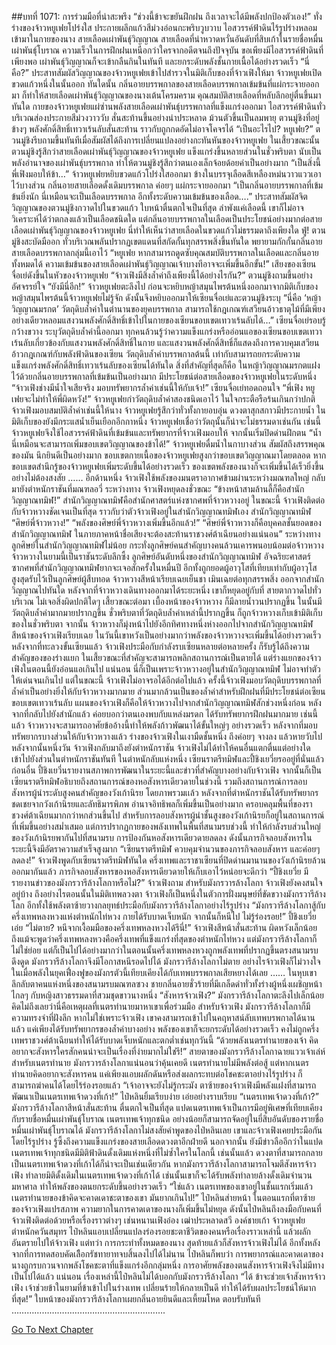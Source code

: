 ##บทที่ 1071: การร่วมมือที่น่าสะพรึง
“ช่วงนี้ข้าจะขยันฝึกฝน ถึงเวลาจะได้มีพลังปกป้องตัวเอง!”
ทั่งร่างของจ้าวหยูเฟยโปร่งใส ประกายผลึกแก้วสีม่วงอ่อนกะพริบวูบวาบ ไอสวรรค์ฟ้าดินไร้รูปร่างหลอมเข้ามาในกายของนาง
สายเลือดเผ่าพันธุ์วิญญาณ สายเลือดที่น่าหวาดหวั่นอันดับที่สิบเก้าในรายชื่อหมื่นเผ่าพันธุ์โบราณ ความเร็วในการฝึกฝนเหนือกว่าใครจากอดีตจนถึงปัจจุบัน ขอเพียงมีไอสวรรค์ฟ้าดินที่เพียงพอ เผ่าพันธุ์วิญญาณก็จะเข้ากลืนกินในทันที และยกระดับพลังชั้นกายเนื้อได้อย่างรวดเร็ว
“นี่คือ?”
ประสาทสัมผัสวิญญาณของจ้าวหยูเฟยเข้าไปสำรวจในมิติเก็บของที่จ้าวเฟิงให้มา
จ้าวหยูเฟยเปิดขวดแก้วหนึ่งในนั้นออก ทันใดนั้น กลิ่นอายบรรพกาลของสายเลือดบรรพกาลเข้มข้นที่แผ่กระจายออกมา ก็ทำให้สายเลือดเผ่าพันธุ์วิญญาณของนางเต้นโครมคราม คุณสมบัติสายเลือดที่หลับลึกอยู่ตื่นขึ้นมาทันใด
กายของจ้าวหยูเฟยแผ่ซ่านพลังสายเลือดเผ่าพันธุ์บรรพกาลที่แข็งแกร่งออกมา ไอสวรรค์ฟ้าดินทั่วบริเวณส่องประกายสีม่วงวาววับ สั่นสะท้านขึ้นอย่างน่าประหลาด ม้วนตัวขึ้นเป็นลมพายุ
ตวนมู่ชิงที่อยู่ข้างๆ พลังศักดิ์สิทธิ์เทวาเร้นลับสั่นสะท้าน ราวกับถูกกดอัดไม่อาจโคจรได้
“เป็นอะไรไป? หยูเฟย?”
ตวนมู่ชิงรีบถามขึ้นทันทีเมื่อสัมผัสได้ถึงการเปลี่ยนแปลงอย่างกะทันหันของจ้าวหยูเฟย
ในเสี้ยวขณะนั้น ตวนมู่ชิงรู้สึกว่าสายเลือดเผ่าพันธุ์วิญญาณของจ้าวหยูเฟย แข็งแกร่งขึ้นหลายส่วนในชั่วพริบตา นับเป็นพลังอำนาจของเผ่าพันธุ์บรรพกาล ทำให้ตวนมู่ชิงรู้สึกว่าตนเองเล็กจ้อยด้อยค่าเป็นอย่างมาก
“เป็นสิ่งนี้ พี่เฟิงมอบให้ข้า…”
จ้าวหยูเฟยหยิบขวดแก้วโปร่งใสออกมา ข้างในบรรจุเลือดสีเหลืองหม่นวาวแววเอาไว้บางส่วน กลิ่นอายสายเลือดดั้งเดิมบรรพกาล ค่อยๆ แผ่กระจายออกมา
“เป็นกลิ่นอายบรรพกาลที่เข้มข้นยิ่งนัก นี่เหมือนจะเป็นเลือดบรรพกาล อีกทั้งระดับความเข้มข้นของเลือด….”
ประสาทสัมผัสจิตวิญญาณของตวนมู่ชิงกวาดไปในขวดแก้ว ใบหน้าตื่นตกใจเป็นที่สุด
ลำพังแค่เลือดนี้ เขาก็ไม่อาจวิเคราะห์ได้ว่าตกลงแล้วเป็นเลือดชนิดใด แต่กลิ่นอายบรรพกาลในเลือดเป็นประโยชน์อย่างมากต่อสายเลือดเผ่าพันธุ์วิญญาณของจ้าวหยูเฟย นี่ทำให้เห็นว่าสายเลือดในขวดแก้วไม่ธรรมดาถึงเพียงใด
ฟู่!
ตวนมู่ชิงสะบัดมืออก ทั่วบริเวณพลันปรากฏเขตแดนที่สกัดกั้นทุกสรรพสิ่งขึ้นทันใด พยายามกักกั้นกลิ่นอายสายเลือดบรรพกาลกลุ่มนี้เอาไว้
“หยูเฟย หากสามารถดูดซับคุณสมบัติบรรพกาลในเลือดและกลิ่นอายทั้งหมดได้ ความเข้มข้นของสายเลือดเผ่าพันธุ์วิญญาณเจ้าบางทีอาจจะเพิ่มขึ้นอีกขั้น!”
เสียงของเซียนจื่อเย่ดังขึ้นในหัวของจ้าวหยูเฟย
“จ้าวเฟิงมีสิ่งล้ำค่าถึงเพียงนี้ได้อย่างไรกัน?”
ตวนมู่ชิงถามขึ้นอย่างอัศจรรย์ใจ
“ยังมีนี่อีก!”
จ้าวหยูเฟยตะลึงไป ก่อนจะหยิบหญ้าสมุนไพรต้นหนึ่งออกมาจากมิติเก็บของ
หญ้าสมุนไพรต้นนี้จ้าวหยูเฟยไม่รู้จัก ดังนั้นจึงหยิบออกมาให้เซียนจื่อเย่และตวนมู่ชิงระบุ
“นี่คือ ‘หญ้าวิญญาณมรกต’ วัตถุดิบล้ำค่าในตำนานของยุคบรรพกาล สามารถใช้กฎเกณฑ์เสวียนอ้าวธาตุไม้ที่มีเพียงอย่างเดียวหลอมแสงวนพลังศักดิ์สิทธิ์เข้าไปในกายของเซียนขอบเขตเทวาเร้นลับได้…”
เซียนจื่อเย่รอบรู้กว้างขวาง ระบุวัตถุดิบล้ำค่านี้ออกมา
ทุกคนล้วนรู้ว่าความแข็งแกร่งหรืออ่อนแอของเซียนขอบเขตเทวาเร้นลับเกี่ยวข้องกับแสงวนพลังศักดิ์สิทธิ์ในกาย และแสงวนพลังศักดิ์สิทธิ์ก็แสดงถึงการควบคุมเสวียนอ้าวกฎเกณฑ์กับพลังฟ้าดินของเซียน
วัตถุดิบล้ำค่าบรรพกาลต้นนี้ เท่ากับสามารถยกระดับความแข็งแกร่งพลังศักดิ์สิทธิ์เทวาเร้นลับของเซียนได้ทันใด สิ่งที่สำคัญที่สุดก็คือ ในหญ้าวิญญาณมรกตแฝงไว้ด้วยกลิ่นอายบรรพกาลที่เข้มข้นเป็นอย่างมาก มีประโยชน์ต่อสายเลือดของจ้าวหยูเฟยในระดับหนึ่ง
“จ้าวเฟิงช่างมีน้ำใจเสียจริง มอบทรัพยากรล้ำค่าเช่นนี้ให้กับเจ้า!”
เซียนจื่อเย่ทอดถอนใจ
“พี่เฟิง หยูเฟยจะไม่ทำให้พี่ผิดหวัง!”
จ้าวหยูเฟยกำวัตถุดิบล้ำค่าสองชนิดเอาไว้ ในใจกระตือรือร้นเกินกว่าปกติ
จ้าวเฟิงมอบสมบัติล้ำค่าเช่นนี้ให้นาง จ้าวหยูเฟยรู้สึกว่าทั่วทั้งกายอบอุ่น ดวงตาสุกสกาวมีประกายน้ำ
ในมิติเก็บของยังมีกระแสน้ำเย็นเยือกอีกกาหนึ่ง จ้าวหยูเฟยเชื่อว่าวัตถุนั้นก็น่าจะไม่ธรรมดาเช่นกัน
เช่นนี้ จ้าวหยูเฟยจึงใช้ไอสวรรค์ฟ้าดินที่เข้มข้นและทรัพยากรที่จ้าวเฟิงมอบให้ จากนั้นเริ่มปิดด่านฝึกตน
“น้ำนี่เหมือนจะสามารถเพิ่มขอบเขตวิญญาณของข้าได้!”
จ้าวหยูเฟยดื่มน้ำในกาบางส่วน สัมผัสถึงสรรพคุณของมัน นึกยินดีเป็นอย่างมาก
ขอบเขตกายเนื้อของจ้าวหยูเฟยสูงกว่าขอบเขตวิญญาณมาโดยตลอด หากขอบเขตสำนึกรู้ของจ้าวหยูเฟยเพิ่มระดับขึ้นได้อย่างรวดเร็ว ของเขตพลังของนางก็จะเพิ่มขึ้นได้เร็วยิ่งขึ้นอย่างไม่ต้องสงสัย
……
อีกด้านหนึ่ง จ้าวเฟิงใช้พลังของมนตราอากาศข้ามผ่านระหว่างมณฑลใหญ่ กลับมายังตำหนักราชันที่มณฑลอวี่
ระหว่างทาง จ้าวเฟิงหยุดลงชั่วขณะ
“ข้างหน้าสามล้านลี้ก็คือสำนักวิญญาณทมิฬ!”
สำนักวิญญาณทมิฬคือสำนักศาสตร์แห่งซากศพที่จ้าวหวางอยู่
ในขณะนี้ จ้าวเฟิงติดต่อกับจ้าวหวางชัดเจนเป็นที่สุด ราวกับว่าตัวจ้าวเฟิงอยู่ในสำนักวิญญาณทมิฬเอง
สำนักวิญญาณทมิฬ
“ศิษย์พี่จ้าวหวาง!”
“พลังของศิษย์พี่จ้าวหวางเพิ่มขึ้นอีกแล้ว!”
“ศิษย์พี่จ้าวหวางก็คือบุคคลชั้นยอดของสำนักวิญญาณทมิฬ ในภายภาคหน้าชื่อเสียงจะต้องสะท้านราชวงศ์ต้าเฉียนอย่างแน่นอน”
ระหว่างทาง ลูกศิษย์ในสำนักวิญญาณทมิฬไม่น้อย กระทั่งลูกศิษย์คนสำคัญบางคนล้วนเคารพนอบน้อมต่อจ้าวหวาง
จ้าวหวางในยามนี้เป็นราชันระดับลึกซึ้ง ลูกศิษย์อันดับหนึ่งของสำนักวิญญาณทมิฬ อัจฉริยะศาสตร์ซากศพที่สำนักวิญญาณทมิฬยากจะเจอสักครั้งในหมื่นปี อีกทั้งถูกยอดผู้อาวุโสที่เทียบเท่ากับผู้อาวุโสสูงสุดรับไว้เป็นลูกศิษย์ผู้สืบทอด
จ้าวหวางสีหน้าเรียบเฉยเย็นชา เมินเฉยต่อทุกสรรพสิ่ง ออกจากสำนักวิญญาณไปทันใด
หลังจากที่จ้าวหวางเดินทางออกมาได้ระยะหนึ่ง เขาก็หยุดอยู่กับที่ สายตากวาดไปทั่วบริเวณ ไม่เจอสิ่งผิดปกติใดๆ
เสี้ยวขณะต่อมา เบื้องหน้าของจ้าวหวาง ก็มีลายน้ำวนปรากฏขึ้น ในนั้นมีวัตถุดิบล้ำค่ามากมายปรากฏขึ้น
ชั่วพริบตาที่วัตถุดิบล้ำค่าเหล่านี้ปรากฏขึ้น ก็ถูกจ้าวหวางเก็บเข้ามิติเก็บของในชั่วพริบตา
จากนั้น จ้าวหวางก็มุ่งหน้าไปยังอีกทิศทางหนึ่งห่างออกไปจากสำนักวิญญาณทมิฬ
สีหน้าของจ้าวเฟิงเรียบเฉย ในวันนี้เขาหวังเป็นอย่างมากว่าพลังของจ้าวหวางจะเพิ่มขึ้นได้อย่างรวดเร็ว
หลังจากที่ทะลวงขั้นเซียนแล้ว จ้าวเฟิงประมือกับกำลังรบเซียนหลายต่อหลายครั้ง ก็รับรู้ได้ถึงความสำคัญของของร่างแยก ในเสี้ยวขณะที่สำคัญจะสามารถพลิกสถานการณ์เป็นตายได้
แต่ร่างแยกของจ้าวเฟิงในตอนนี้ยังอ่อนแอเกินไป แน่นอน นี่ก็เป็นเพราะจ้าวหวางอยู่ในสำนักวิญญาณทมิฬ ไม่อาจทำตัวให้เด่นจนเกินไป
แต่ในขณะนี้ จ้าวเฟิงไม่อาจรอได้อีกต่อไปแล้ว
ครั้งนี้จ้าวเฟิงมอบวัตถุดิบบรรพกาลที่ล้ำค่าเป็นอย่างยิ่งให้กับจ้าวหวางมากมาย ส่วนมากล้วนเป็นของล้ำค่าสำหรับฝึกฝนที่มีประโยชน์ต่อเซียนขอบเขตเทวาเร้นลับ
แผนของจ้าวเฟิงก็คือให้จ้าวหวางไปจากสำนักวิญญาณทมิฬสักช่วงหนึ่งก่อน หลังจากที่กลับไปยังสำนักแล้ว ค่อยบอกว่าตนเองพบกับแหล่งมรดก ได้รับทรัพยากรฝึกฝนมากมาย
เช่นนี้แล้ว จ้าวหวางจะสามารถอาศัยข้ออ้างนี้ทำให้พลังก้าวพัฒนาได้ขั้นใหญ่ๆ อย่างรวดเร็ว
หลังจากที่มอบทรัพยากรบางส่วนให้กับจ้าวหวางแล้ว ร่างของจ้าวเฟิงในเงามืดชั้นหนึ่ง ถึงค่อยๆ จางลง แล้วหายวับไป
หลังจากนั้นหนึ่งวัน จ้าวเฟิงกลับมาถึงยังตำหนักราชัน
จ้าวเฟิงไม่ได้ทำให้คนอื่นแตกตื่นแต่อย่างใด เข้าไปยังส่วนในตำหนักราชันทันที
ในตำหนักลับแห่งหนึ่ง เซียนราตรีทมิฬและปี้ชิงเยวี่ยรออยู่ที่นั่นแล้ว
ก่อนอื่น ปี้ชิงเยวี่นรายงานสภาพการพัฒนาในระยะนี้และข่าวที่สำคัญบางอย่างกับจ้าวเฟิง
จากนั้นก็เป็นเซียนราตรีทมิฬอธิบายถึงสถานการณ์ของหอสังหารเดียวดายในช่วงนี้ รวมถึงสถานการณ์การลอบสังหารผู้นำระดับสูงคนสำคัญของวังเก้านิรย
โดยภาพรวมเเล้ว หลังจากที่ตำหนักราชันได้รับทรัพยากรชดเชยจากวังเก้านิรยและลัทธิมารพิภพ อำนาจอิทธิพลก็เพิ่มขึ้นเป็นอย่างมาก ครอบคลุมพื้นที่ของราชวงศ์ต้าเฉียนมากกว่าหกส่วนขึ้นไป
สำหรับการลอบสังหารผู้นำชั้นสูงของวังเก้านิรยก็อยู่ในสถานการณ์ที่เพิ่มขึ้นอย่างสม่ำเสมอ แต่การปรากฏกายของพลังเทพในพื้นที่สนามรบช่วงนี้ ทำให้กำลังรบส่วนใหญ่ของวังเก้านิรยพากันไปที่สนามรบ การป้องกันหอสังหารเดียวดายลดลง ดังนั้นภารกิจลอบสังหารในระยะนี้จึงมีอัตราความสำเร็จสูงมาก
“เซียนราตรีทมิฬ ควบคุมจำนวนของภารกิจลอบสังหาร และค่อยๆ ลดลง!”
จ้าวเฟิงพูดกับเซียนราตรีทมิฬทันใด
ครึ่งเทพและราชาเซียนที่ปิดด่านมานานของวังเก้านิรยล้วนออกมากันแล้ว ภารกิจลอบสังหารของหอสังหารเดียวดายให้เก็บเอาไว้หน่อยจะดีกว่า
“ปี้ชิงเยวี่ย มีรายงานข่าวของมังกรวารีล้างโลกาหรือไม่?”
จ้าวเฟิงถาม
สำหรับมังกรวารล้างโลกา จ้าวเฟิงยังคงสนใจอยู่บ้าง ถึงอย่างไรตอนนั้นในมิติเทพลวงตา จ้าวเฟิงก็เป็นหนึ่งในตัวการฝั่งมนุษย์ที่ขัดขวางมังกรวารีล้างโลก อีกทั้งใช้พลังตาซ้ายวางกลยุทธ์ประมือกับมังกรวารีล้างโลกาอย่างไร้รูปร่าง
“มังกรวารีล้างโลกาสู้กับครึ่งเทพหลงหวงแห่งตำหนักไท่หวง กายได้รับบาดเจ็บหนัก จากนั้นก็หนีไป ไม่รู้ร่องรอย!”
ปี้ชิงเยวี่ยเอ่ย
“ไม่ตาย? หนีจากเงื้อมมือของครึ่งเทพหลงหวงได้รึนี่!”
จ้าวเฟิงสีหน้าสั่นสะท้าน ผิดหวังเล็กน้อย
ถึงแม้จะพูดว่าครึ่งเทพหลงหวงคือครึ่งเทพที่แข็งแกร่งที่สุดของตำหนักไท่หวง แต่มังกรวารีล้างโลกาก็ไม่ใช่ย่อย แต่ก็เป็นไปได้อย่างมากว่าในตอนนั้นครึ่งเทพหลงหวงถูกพลังเทพที่ปรากฏขึ้นตรงสนามรบดึงดูด มังกรวารีล้างโลกาจึงมีโอกาสหนีรอดไปได้
มังกรวารีล้างโลกาไม่ตาย อย่างไรจ้าวเฟิงก็ไม่วางใจ ในเมื่อพลังในยุคเฟื่องฟูของมังกรตัวนี้เทียบเคียงได้กับเทพบรรพกาลเสียหยางได้เลย
……
ในหุบเขาลึกลับตาคนแห่งหนึ่งของสนามรบมณฑลซวง
ชายกลิ่นอายชั่วร้ายที่มีเกล็ดดำทั่วทั้งร่างผู้หนึ่งเผชิญหน้าไกลๆ กับหญิงสาวธรรมดาที่สวมชุดขาวนางหนึ่ง
“สังหารจ้าวเฟิง?”
มังกรวารีล้างโลกาตะลึงไปเล็กน้อย คิดไม่ถึงเลยว่านี่คือเหตุผลที่เนตรทำนายมาหาเขาเพื่อร่วมมือ
สำหรับจ้าวเฟิง มังกรวารีล้างโลกาก็มีความทรงจำที่ฝังลึก
หากไม่ใช่เพราะจ้าวเฟิง เขาคงสามารถเข้าไปในคฤหาสน์ลับเทพบรพกาลได้นานแล้ว แค่เพียงได้รับทรัพยากรของล้ำค่าบางอย่าง พลังของเขาก็จะยกระดับได้อย่างรวดเร็ว คงไม่ถูกครึ่งเทพราชวงศ์ต้าเฉียนทำให้ได้รับบาดเจ็บหนักและตกต่ำเช่นทุกวันนี้
“ด้วยพลังเนตรทำนายของเจ้า คิดอยากจะสังหารใครสักคนน่าจะเป็นเรื่องที่ง่ายมากไม่ใช่รึ!”
สายตาของมังกรวารีล้างโลกาฉายแววเจ้าเล่ห์
สำหรับเนตรทำนาย มังกรวารล้างโลกาแน่นอนว่าคุ้นเคยดี เนตรทำนายไม่มีพลังต่อสู้ แต่หากเนตรทำนายคิดอยากจะสังหารคน แค่เพียงแอบผลักดันหรือส่งผลกระทบต่อโชคชะตาอย่างไร้รูปร่าง ก็สามารถฆ่าคนได้โดยไร้ร่องรอยแล้ว
“เจ้าอาจจะยังไม่รู้กระมัง ตาซ้ายของจ้าวเฟิงมีพลังแฝงที่สามารถพัฒนาเป็นเนตรเทพเจ้าดวงที่เก้า!”
ไป๋หลินยิ้มเรียบง่าย เอ่ยอย่างราบเรียบ
“เนตรเทพเจ้าดวงที่เก้า?”
มังกรวารีล้างโลกาสีหน้าสั่นสะท้าน ตื่นตกใจเป็นที่สุด
แปดเนตรเทพเจ้าเป็นการมีอยู่พิเศษที่เทียบเคียงกับรายชื่อหมื่นเผ่าพันธุ์โบราณ เนตรเทพเจ้าทุกชนิด อย่างน้อยก็สามารถจัดอยู่ในยี่สิบอันดับของรายชื่อหมื่นเผ่าพันธุ์โบราณได้
มังกรวารีล้างโลกาไม่สงสัยคำพูดของไป๋หลินเลย เขาและจ้าวเฟิงเคยประมือกันโดยไร้รูปร่าง รู้ซึ้งถึงความแข็งแกร่งของสายเลือดดวงตาอีกฝ่ายดี
นอกจากนั้น ยังมีข่าวลืออีกว่าในแปดเนตรเทพเจ้าทุกชนิดมีมิติฟ้าดินดั้งเดิมแห่งหนึ่งที่ไม่ซ้ำใครในโลกนี้
เช่นนั้นแล้ว ดวงตาที่สามารถกลายเป็นเนตรเทพเจ้าดวงที่เก้าได้ก็น่าจะเป็นเช่นเดียวกัน
หากมังกรวารีล้างโลกาสามารถโจมตีสังหารจ้าวเฟิง ทำลายมิติดั้งเดิมในเนตรเทพเจ้าดวงที่เก้าได้ เช่นนั้นเขาก็จะได้รับพลังทำลายล้างดั้งเดิมจำนวนมหาศาล ทำให้พลังของตนยกระดับขึ้นอย่างรวดเร็ว
“ใช่แล้ว เนตรเทพของเขาอยู่ในชั้นแรกเริ่มแล้ว เนตรทำนายของข้าคิดจะคาดเดาชะตาของเขา มันยากเกินไป!”
ไป๋หลินส่ายหน้า
ในตอนแรกที่ตาซ้ายของจ้าวเฟิงแปรสภาพ ความยากในการคาดเดาของนางก็เพิ่มขึ้นไม่หยุด
ดังนั้นไป๋หลินถึงลงมือกับคนที่จ้าวเฟิงติดต่อด้วยหรือเรื่องราวต่างๆ เช่นหนานเฟิงอ๋อง เฒ่าประหลาดสวี องค์ชายเก้า จ้าวหยูเฟย ตำหนักควันสมุทร
ไป๋หลินแอบเปลี่ยนแปลงร่องรอยชะตาชีวิตของคนหรือเรื่องราวเหล่านี้ แล้วผลักอันตรายไปให้จ้าวเฟิง
แต่ทว่า การกระทำทั้งหมดของนาง สุดท้ายแล้วก็สังหารจ้าวเฟิงไม่ได้
อีกทั้งหลังจากที่การทดสอบคัดเลืิอกรัชทายาทจบสิ้นลงไปได้ไม่นาน ไป๋หลินก็พบว่า การพยากรณ์และคาดเดาของนางถูกรบกวนจากพลังโชคชะตาที่แข็งแกร่งอีกกลุ่มหนึ่ง การอาศัยพลังของตนสังหารจ้าวเฟิงจึงไม่มีทางเป็นไปได้แล้ว
แน่นอน เรื่องเหล่านี้ไป๋หลินไม่ได้บอกกับมังกรวารีล้างโลกา
“ได้ ข้าจะช่วยเจ้าสังหารจ้าวเฟิง เจ้าช่วยข้าในยามที่ข้าเข้าไปในร่างเทพ เปลี่ยนร้ายให้กลายเป็นดี ทำให้ได้รับผลประโยชน์ให้มากที่สุด!”
ใบหน้าของมังกรวารีล้างโลกาเผยกลิ่นอายยินดีและเหี้ยมโหด ตอบรับทันที
…………………………………………………….


[Go To Next Chapter]( ./309.md)